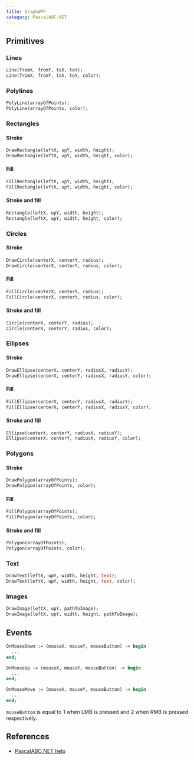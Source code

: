 ```yaml
---
title: GraphWPF
category: PascalABC.NET
---
```


## Primitives

### Lines

```pascal
Line(fromX, fromY, toX, toY);
Line(fromX, fromY, toX, toY, color);
```

### Polylines

```pascal
PolyLine(arrayOfPoints);
PolyLine(arrayOfPoints, color);
```

### Rectangles

#### Stroke

```pascal
DrawRectangle(leftX, upY, width, height);
DrawRectangle(leftX, upY, width, height, color);
```

#### Fill

```pascal
FillRectangle(leftX, upY, width, height);
FillRectangle(leftX, upY, width, height, color);
```

#### Stroke and fill

```pascal
Rectangle(leftX, upY, width, height);
Rectangle(leftX, upY, width, height, color);
```

### Circles

#### Stroke

```pascal
DrawCircle(centerX, centerY, radius);
DrawCircle(centerX, centerY, radius, color);
```

#### Fill

```pascal
FillCircle(centerX, centerY, radius);
FillCircle(centerX, centerY, radius, color);
```

#### Stroke and fill

```pascal
Circle(centerX, centerY, radius);
Circle(centerX, centerY, radius, color);
```

### Ellipses

#### Stroke

```pascal
DrawEllipse(centerX, centerY, radiusX, radiusY);
DrawEllipse(centerX, centerY, radiusX, radiusY, color);
```

#### Fill

```pascal
FillEllipse(centerX, centerY, radiusX, radiusY);
FillEllipse(centerX, centerY, radiusX, radiusY, color);
```

#### Stroke and fill

```pascal
Ellipse(centerX, centerY, radiusX, radiusY);
Ellipse(centerX, centerY, radiusX, radiusY, color);
```

### Polygons

#### Stroke

```pascal
DrawPolygon(arrayOfPoints);
DrawPolygon(arrayOfPoints, color);
```

#### Fill

```pascal
FillPolygon(arrayOfPoints);
FillPolygon(arrayOfPoints, color);
```

#### Stroke and fill

```pascal
Polygon(arrayOfPoints);
Polygon(arrayOfPoints, color);
```

### Text

```pascal
DrawText(leftX, upY, width, height, text);
DrawText(leftX, upY, width, height, text, color);
```

### Images

```pascal
DrawImage(leftX, upY, pathToImage);
DrawImage(leftX, upY, width, height, pathToImage);
```

## Events

```pascal
OnMouseDown := (mouseX, mouseY, mouseButton) -> begin
  ...
end;

OnMouseUp := (mouseX, mouseY, mouseButton) -> begin
  ...
end;

OnMouseMove := (mouseX, mouseY, mouseButton) -> begin
  ...
end;
```

`mouseButton` is equal to 1 when LMB is pressed and 2 when RMB is pressed respectively.

## References

* [PascalABC.NET help](http://pascalabc.net/downloads/pabcnethelp/index.htm)
